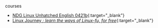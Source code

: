 courses

- [NDG Linux Unhatched English 0421b](https://www.netacad.com/courses/os-it/ndg-linux-unhatched){:target="_blank"}
- [Linux Journey *; learn the ways of Linux-fu, for free*](https://linuxjourney.com/){:target="_blank"}
